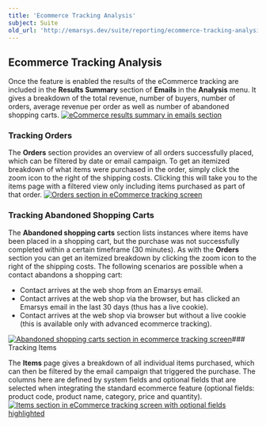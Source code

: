 ```yaml
---
title: 'Ecommerce Tracking Analysis'
subject: Suite
old_url: 'http://emarsys.dev/suite/reporting/ecommerce-tracking-analysis/'
---
```


Ecommerce Tracking Analysis
---------------------------

 Once the feature is enabled the results of the eCommerce tracking are included in the **Results Summary** section of **Emails** in the **Analysis** menu. It gives a breakdown of the total revenue, number of buyers, number of orders, average revenue per order as well as number of abandoned shopping carts. [![eCommerce results summary in emails section](/assets/images/Ecommerce_tracking-012-030.jpg)](/assets/images/Ecommerce_tracking-012-030.jpg)

### Tracking Orders

 The **Orders** section provides an overview of all orders successfully placed, which can be filtered by date or email campaign. To get an itemized breakdown of what items were purchased in the order, simply click the zoom icon to the right of the shipping costs. Clicking this will take you to the items page with a filtered view only including items purchased as part of that order. [![Orders section in eCommerce tracking screen](/assets/images/Ecommerce_tracking-009-024.jpg)](/assets/images/Ecommerce_tracking-009-024.jpg)

### Tracking Abandoned Shopping Carts

 The **Abandoned shopping carts** section lists instances where items have been placed in a shopping cart, but the purchase was not successfully completed within a certain timeframe (30 minutes). As with the **Orders** section you can get an itemized breakdown by clicking the zoom icon to the right of the shipping costs. The following scenarios are possible when a contact abandons a shopping cart:

- Contact arrives at the web shop from an Emarsys email.
- Contact arrives at the web shop via the browser, but has clicked an Emarsys email in the last 30 days (thus has a live cookie).
- Contact arrives at the web shop via browser but without a live cookie (this is available only with advanced ecommerce tracking).
 
[![Abandoned shopping carts section in ecommerce tracking screen](/assets/images/Ecommerce_tracking-010-026.jpg)](/assets/images/Ecommerce_tracking-010-026.jpg)### Tracking Items

 The **Items** page gives a breakdown of all individual items purchased, which can then be filtered by the email campaign that triggered the purchase. The columns here are defined by system fields and optional fields that are selected when integrating the standard ecommerce feature (optional fields: product code, product name, category, price and quantity). [![Items section in eCommerce tracking screen with optional fields highlighted](/assets/images/Ecommerce_tracking-011-028.jpg)](/assets/images/Ecommerce_tracking-011-028.jpg)
